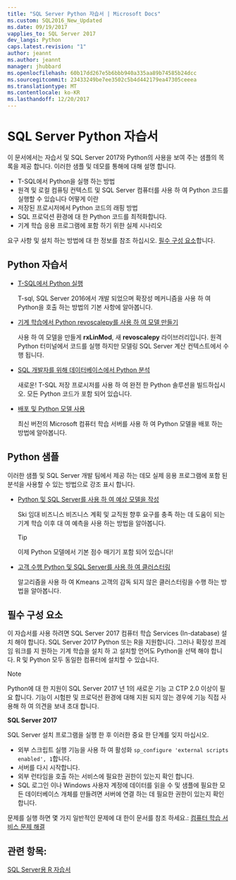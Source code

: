 ```yaml
---
title: "SQL Server Python 자습서 | Microsoft Docs"
ms.custom: SQL2016_New_Updated
ms.date: 09/19/2017
vapplies_to: SQL Server 2017
dev_langs: Python
caps.latest.revision: "1"
author: jeannt
ms.author: jeannt
manager: jhubbard
ms.openlocfilehash: 60b17dd267e5b6bbb940a335aa89b74585b24dcc
ms.sourcegitcommit: 23433249be7ee3502c5b4d442179ea47305ceeea
ms.translationtype: MT
ms.contentlocale: ko-KR
ms.lasthandoff: 12/20/2017
---
```

# <a name="sql-server-python-tutorials"></a>SQL Server Python 자습서

이 문서에서는 자습서 및 SQL Server 2017와 Python의 사용을 보여 주는 샘플의 목록을 제공 합니다. 이러한 샘플 및 데모를 통해에 대해 설명 합니다.

+ T-SQL에서 Python을 실행 하는 방법
+ 원격 및 로컬 컴퓨팅 컨텍스트 및 SQL Server 컴퓨터를 사용 하 여 Python 코드를 실행할 수 있습니다 어떻게 이란
+ 저장된 프로시저에서 Python 코드의 래핑 방법
+ SQL 프로덕션 환경에 대 한 Python 코드를 최적화합니다.
+ 기계 학습 응용 프로그램에 포함 하기 위한 실제 시나리오

요구 사항 및 설치 하는 방법에 대 한 정보를 참조 하십시오. [필수 구성 요소](#bkmk_Prerequisites)합니다.

## <a name="bkmk_pythontutorials"></a>Python 자습서

+ [T-SQL에서 Python 실행](run-python-using-t-sql.md)

   T-sql, SQL Server 2016에서 개발 되었으며 확장성 메커니즘을 사용 하 여 Python을 호출 하는 방법의 기본 사항에 알아봅니다.

+ [기계 학습에서 Python revoscalepy를 사용 하 여 모델 만들기](use-python-revoscalepy-to-create-model.md)

   사용 하 여 모델을 만들게 **rxLinMod**, 새 **revoscalepy** 라이브러리입니다. 원격 Python 터미널에서 코드를 실행 하지만 모델링 SQL Server 계산 컨텍스트에서 수행 됩니다.

+ [SQL 개발자를 위해 데이터베이스에서 Python 분석](sqldev-in-database-python-for-sql-developers.md)

  새로운! T-SQL 저장 프로시저를 사용 하 여 완전 한 Python 솔루션을 빌드하십시오. 모든 Python 코드가 포함 되어 있습니다.

+ [배포 및 Python 모델 사용](..\python\publish-consume-python-code.md)

  최신 버전의 Microsoft 컴퓨터 학습 서버를 사용 하 여 Python 모델을 배포 하는 방법에 알아봅니다.

## <a name="python-samples"></a>Python 샘플

이러한 샘플 및 SQL Server 개발 팀에서 제공 하는 데모 실제 응용 프로그램에 포함 된 분석을 사용할 수 있는 방법으로 강조 표시 합니다.

+ [Python 및 SQL Server를 사용 하 여 예상 모델을 작성](https://microsoft.github.io/sql-ml-tutorials/python/rentalprediction/)

  Ski 임대 비즈니스 비즈니스 계획 및 교직원 향후 요구를 충족 하는 데 도움이 되는 기계 학습 이후 대 여 예측을 사용 하는 방법을 알아봅니다.

  > [!TIP]
  > 이제 Python 모델에서 기본 점수 매기기 포함 되어 있습니다!

+ [고객 수행 Python 및 SQL Server를 사용 하 여 클러스터링](https://microsoft.github.io/sql-ml-tutorials/python/customerclustering/)

    알고리즘을 사용 하 여 Kmeans 고객의 감독 되지 않은 클러스터링을 수행 하는 방법을 알아봅니다.

## <a name="bkmk_Prerequisites"></a>필수 구성 요소

이 자습서를 사용 하려면 SQL Server 2017 컴퓨터 학습 Services (In-database) 설치 해야 합니다. SQL Server 2017 Python 또는 R을 지원합니다. 그러나 확장성 프레임 워크를 지 원하는 기계 학습을 설치 하 고 설치할 언어도 Python을 선택 해야 합니다. R 및 Python 모두 동일한 컴퓨터에 설치할 수 있습니다.

> [!NOTE]
>
> Python에 대 한 지원이 SQL Server 2017 년 1의 새로운 기능 고 CTP 2.0 이상이 필요 합니다. 기능이 시험판 및 프로덕션 환경에 대해 지원 되지 않는 경우에 기능 직접 사용해 하 여 의견을 보내 초대 합니다.

**SQL Server 2017**

SQL Server 설치 프로그램을 실행 한 후 이러한 중요 한 단계를 잊지 마십시오.

+ 외부 스크립트 실행 기능을 사용 하 여 활성화 `sp_configure 'external scripts enabled', 1`합니다.
+ 서버를 다시 시작합니다.
+ 외부 런타임을 호출 하는 서비스에 필요한 권한이 있는지 확인 합니다.
+ SQL 로그인 이나 Windows 사용자 계정에 데이터를 읽을 수 및 샘플에 필요한 모든 데이터베이스 개체를 만들려면 서버에 연결 하는 데 필요한 권한이 있는지 확인 합니다.

문제를 실행 하면 몇 가지 일반적인 문제에 대 한이 문서를 참조 하세요.: [컴퓨터 학습 서비스 문제 해결](../machine-learning-troubleshooting-faq.md)

## <a name="see-also"></a>관련 항목:

[SQL Server용 R 자습서](sql-server-r-tutorials.md)

